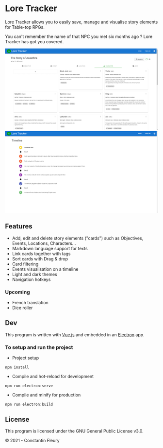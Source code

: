 # Lore Tracker

Lore Tracker allows you to easily save, manage and visualise story elements for Table-top RPGs.

You can't remember the name of that NPC you met six months ago ? Lore Tracker has got you covered.

![characters tab](screenshots/characters.png)
![characters page](screenshots/timeline.png)
## Features

* Add, edit and delete story elements ("cards") such as Objectives, Events, Locations, Characters... 
* Markdown language support for texts
* Link cards together with tags
* Sort cards with Drag & drop
* Card filtering
* Events visualisation on a timeline
* Light and dark themes
* Navigation hotkeys

### Upcoming

* French translation
* Dice roller 


## Dev

This program is written with [Vue.js](https://github.com/vuejs/vue) and embedded in an [Electron](https://www.electronjs.org/) app.

### To setup and run the project

* Project setup
```
npm install
```

* Compile and hot-reload for development
```
npm run electron:serve
```

* Compile and minify for production
```
npm run electron:build
```

## License

This program is licensed under the GNU General Public License v3.0.

© 2021 - Constantin Fleury